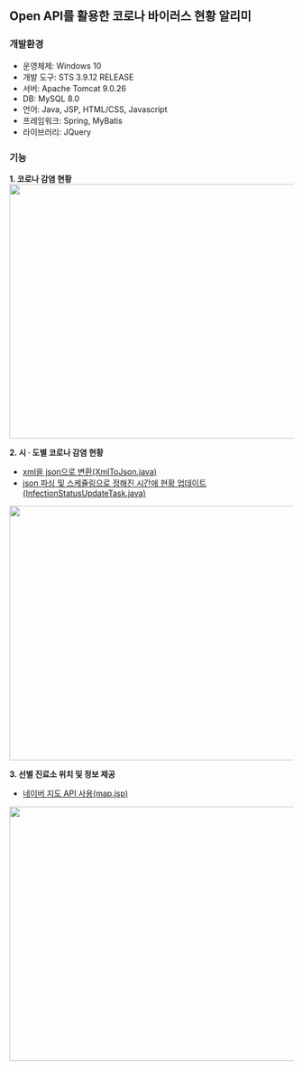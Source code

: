 ## Open API를 활용한 코로나 바이러스 현황 알리미
### 개발환경
* 운영체제: Windows 10
* 개발 도구: STS 3.9.12 RELEASE
* 서버: Apache Tomcat 9.0.26
* DB: MySQL 8.0
* 언어: Java, JSP, HTML/CSS, Javascript
* 프레임워크: Spring, MyBatis
* 라이브러리: JQuery

### 기능
**1. 코로나 감염 현황**
<img width="700" height="450" src="https://user-images.githubusercontent.com/42902371/132116740-a1ede0e0-cb0f-46fd-be80-ab309450f2cd.PNG">

**2. 시 · 도별 코로나 감염 현황**
  * [xml을 json으로 변환(XmlToJson.java)](https://github.com/chch8326/Covid19Project/blob/main/Covid19Project/src/main/java/com/choi/covid19/util/XmlToJson.java?ts=4)
  * [json 파싱 및 스케쥴링으로 정해진 시간에 현황 업데이트(InfectionStatusUpdateTask.java)](https://github.com/chch8326/Covid19Project/blob/main/Covid19Project/src/main/java/com/choi/covid19/task/InfectionStatusUpdateTask.java?ts=4)
<img width="700" height="450" src="https://user-images.githubusercontent.com/42902371/132116333-5c0f5ef9-722a-4631-a15d-15c9f483ee3f.PNG">   
    
**3. 선별 진료소 위치 및 정보 제공**
  * [네이버 지도 API 사용(map.jsp)](https://github.com/chch8326/Covid19Project/blob/main/Covid19Project/src/main/webapp/WEB-INF/views/covid19/map.jsp?ts=4)
<img width="700" height="450" src="https://user-images.githubusercontent.com/42902371/132116334-07912b39-ab00-4c6a-83b2-506ab6ef3e31.PNG">
